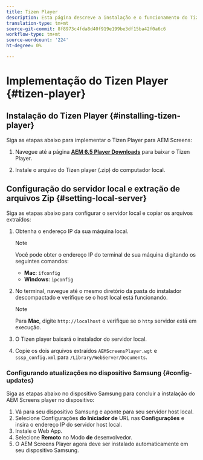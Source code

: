 ```yaml
---
title: Tizen Player
description: Esta página descreve a instalação e o funcionamento do Tizen Player.
translation-type: tm+mt
source-git-commit: 8f8973c4fda8d40f919e199be3df15ba42f0a6c6
workflow-type: tm+mt
source-wordcount: '224'
ht-degree: 0%

---
```



# Implementação do Tizen Player {#tizen-player}

## Instalação do Tizen Player {#installing-tizen-player}

Siga as etapas abaixo para implementar o Tizen Player para AEM Screens:

1. Navegue até a página [**AEM 6.5 Player Downloads**](https://download.macromedia.com/screens/) para baixar o Tizen Player.

1. Instale o arquivo do Tizen player (.zip) do computador local.

## Configuração do servidor local e extração de arquivos Zip {#setting-local-server}

Siga as etapas abaixo para configurar o servidor local e copiar os arquivos extraídos:

1. Obtenha o endereço IP da sua máquina local.

   >[!NOTE]
   >Você pode obter o endereço IP do terminal de sua máquina digitando os seguintes comandos:
   >* **Mac**: `ifconfig`
   >* **Windows**: `ipconfig`


1. No terminal, navegue até o mesmo diretório da pasta do instalador descompactado e verifique se o host local está funcionando.

   >[!NOTE]
   >Para **Mac**, digite `http://localhost` e verifique se o `http` servidor está em execução.

1. O Tizen player baixará o instalador do servidor local.

1. Copie os dois arquivos extraídos `AEMScreensPlayer.wgt` e `sssp_config.xml` para `/Library/WebServer/Documents`.

### Configurando atualizações no dispositivo Samsung {#config-updates}

Siga as etapas abaixo no dispositivo Samsung para concluir a instalação do AEM Screens player no dispositivo:

1. Vá para seu dispositivo Samsung e aponte para seu servidor host local.
1. Selecione Configurações **do Iniciador de** URL nas **Configurações** e insira o endereço IP do servidor host local.
1. Instale o Web App.
1. Selecione **Remoto** no Modo **de** desenvolvedor.
1. O AEM Screens Player agora deve ser instalado automaticamente em seu dispositivo Samsung.


